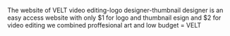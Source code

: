 The website of VELT video editing-logo designer-thumbnail designer is an easy access website with only $1 for logo and thumbnail esign and $2 for video editing we combined proffesional art and low budget = VELT
